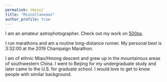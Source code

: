 ```yaml
---
permalink: /misc/
title: "Miscellaneous"
author_profile: true
---
```


I am an amateur astrophotographer. Check out my work on [500px](https://500px.com/p/yangyicge?view=photos).
<br/>

I run marathons and am a routine long-distance runner. My personal best is 3:32:00 at the 2019 Champaign Marathon.
<br/>

I am of ethnic Miao/Hmong descent and grew up in the mountainous areas of southwestern China. I went to Beijing for my undergraduate study
and later came to the U.S. for graduate school. I would love to get to know people with similar background. 


